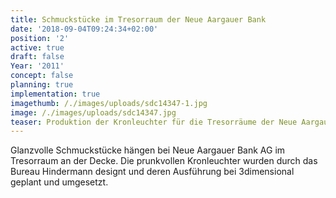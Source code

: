 ```yaml
---
title: Schmuckstücke im Tresorraum der Neue Aargauer Bank
date: '2018-09-04T09:24:34+02:00'
position: '2'
active: true
draft: false
Year: '2011'
concept: false
planning: true
implementation: true
imagethumb: /./images/uploads/sdc14347-1.jpg
image: /./images/uploads/sdc14347.jpg
teaser: Produktion der Kronleuchter für die Tresorräume der Neue Aargauer Bank AG.
---
```

Glanzvolle Schmuckstücke hängen bei Neue Aargauer Bank AG im Tresorraum an der Decke. Die prunkvollen Kronleuchter wurden durch das Bureau Hindermann designt und deren Ausführung bei 3dimensional geplant und umgesetzt.
